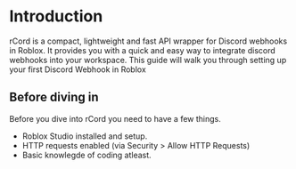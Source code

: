 # Introduction

rCord is a compact, lightweight and fast API wrapper for Discord webhooks in Roblox. It provides you with a quick and easy way to integrate discord webhooks into your workspace. This guide will walk you through setting up your first Discord Webhook in Roblox

## Before diving in
Before you dive into rCord you need to have a few things.

- Roblox Studio installed and setup.
- HTTP requests enabled (via Security > Allow HTTP Requests)
- Basic knowlegde of coding atleast.